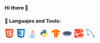 ### Hi there 👋
<div aling="left">
    <h3>🔨 Languajes and Tools:</h3>
    <div>
        <img src="https://github.com/devicons/devicon/blob/master/icons/html5/html5-original.svg" title="HTML5" alt="HTML" width="30" height="30"/>&nbsp;
        <img src="https://github.com/devicons/devicon/blob/master/icons/css3/css3-original.svg" title="CSS3" alt="CSS" width="30" height="30"/>&nbsp;
        <img src="https://github.com/devicons/devicon/blob/master/icons/java/java-original.svg" title="JAVA" alt="JAVA" width="30" height="30"/>&nbsp;
        <img src="https://github.com/devicons/devicon/blob/master/icons/python/python-original.svg" title="PYTHON3" alt="PYTHON" width="30" height="30"/>&nbsp;
        <img src="https://github.com/devicons/devicon/blob/master/icons/tensorflow/tensorflow-original.svg" title="TENSORFLOW" alt="TENSORFLOW" width="30" height="30"/>&nbsp;
        <img src="https://github.com/devicons/devicon/blob/master/icons/php/php-original.svg" title="PHP" alt="PHP" width="30" height="30"/>&nbsp;
        <img src="https://github.com/devicons/devicon/blob/master/icons/laravel/laravel-plain.svg" title="LARAVEL" alt="LARAVEL" width="30" height="30"/>&nbsp;
        <img src="https://github.com/devicons/devicon/blob/master/icons/mysql/mysql-original.svg" title="MYSQL" alt="MYSQL" width="30" height="30"/>&nbsp;
    </div>
</div>
<!--
**AmilkarDaniel/AmilkarDaniel** is a ✨ _special_ ✨ repository because its `README.md` (this file) appears on your GitHub profile.

Here are some ideas to get you started:

- 🔭 I’m currently working on ...
- 🌱 I’m currently learning ...
- 👯 I’m looking to collaborate on ...
- 🤔 I’m looking for help with ...
- 💬 Ask me about ...
- 📫 How to reach me: ...
- 😄 Pronouns: ...
- ⚡ Fun fact: ...
-->
